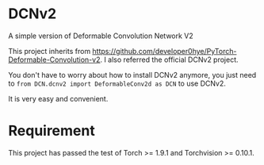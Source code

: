 # DCNv2
A simple version of Deformable Convolution Network V2

This project inherits from https://github.com/developer0hye/PyTorch-Deformable-Convolution-v2. I also referred the official DCNv2 project.

You don't have to worry about how to install DCNv2 anymore, you just need to `from DCN.dcnv2 import DeformableConv2d as DCN` to use DCNv2. 

It is very easy and convenient.

# Requirement
This project has passed the test of Torch >= 1.9.1 and Torchvision >= 0.10.1.
